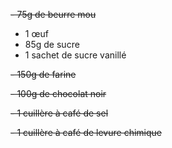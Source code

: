 <del>- 75g de beurre mou<del>

- 1 œuf
- 85g de sucre
- 1 sachet de sucre vanillé

<del>- 150g de farine<del>

<del>- 100g de chocolat noir<del>

<del>- 1 cuillère à café de sel<del>

<del>- 1 cuillère à café de levure chimique<del>
